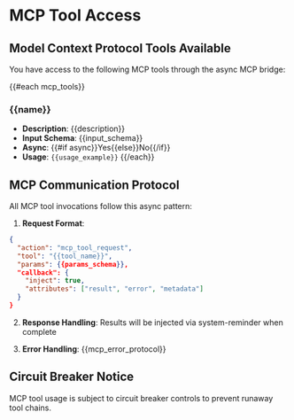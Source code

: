 # MCP Tool Access

## Model Context Protocol Tools Available

You have access to the following MCP tools through the async MCP bridge:

{{#each mcp_tools}}
### {{name}}
- **Description**: {{description}}
- **Input Schema**: {{input_schema}}
- **Async**: {{#if async}}Yes{{else}}No{{/if}}
- **Usage**: `{{usage_example}}`
{{/each}}

## MCP Communication Protocol

All MCP tool invocations follow this async pattern:

1. **Request Format**:
```json
{
  "action": "mcp_tool_request",
  "tool": "{{tool_name}}",
  "params": {{params_schema}},
  "callback": {
    "inject": true,
    "attributes": ["result", "error", "metadata"]
  }
}
```

2. **Response Handling**: Results will be injected via system-reminder when complete

3. **Error Handling**: {{mcp_error_protocol}}

## Circuit Breaker Notice
MCP tool usage is subject to circuit breaker controls to prevent runaway tool chains.